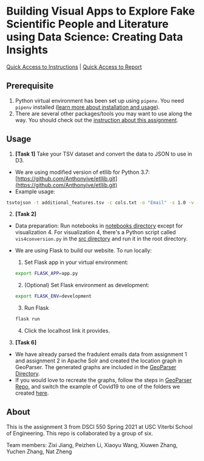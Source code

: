 # Building Visual Apps to Explore Fake Scientific People and Literature using Data Science: Creating Data Insights

[Quick Access to Instructions](docs/DSCI550_Spring2021_HW_WEBDATAVIZ_PHISHING.pdf) | [Quick Access to Report](#) 

## Prerequisite

1. Python virtual environment has been set up using `pipenv`. You need `pipenv` installed ([learn more about installation and usage](https://pipenv-fork.readthedocs.io/en/latest/)).
2. There are several other packages/tools you may want to use along the way. You should check out the [instruction about this assignment](docs/DSCI550_Spring2021_HW_WEBDATAVIZ_PHISHING.pdf).

## Usage

1. **[Task 1]** Take your TSV dataset and convert the data to JSON to use in D3.

- We are using modified version of etllib for Python 3.7: [https://github.com/Anthonyive/etllib.git](https://github.com/Anthonyive/etllib.git)
- Example usage:

 ```bash
 tsvtojson -t additional_features.tsv -c cols.txt -o "Email" -s 1.0 -v -j assignment-2.json
 ```

2. **[Task 2]**

- Data preparation: Run notebooks in [notebooks directory](notebooks/) except for visualization 4. For visualization 4, there's a Python script called `vis4conversion.py` in the [src directory](src/) and run it in the root directory.
- We are using Flask to build our website. To run locally:

  1. Set Flask app in your virtual environment:

   ```bash
   export FLASK_APP=app.py
   ```

  2. (Optional) Set Flask environment as development:

   ```bash
   export FLASK_ENV=development
   ```

  3. Run Flask

   ```bash
   flask run
   ```

  4. Click the localhost link it provides.
 
 3. **[Task 6]**
 
 - We have already parsed the fradulent emails data from assignment 1 and assignment 2 in Apache Solr and created the location graph in GeoParser. The generated graphs are included in the [GeoParser Directory](GeoParser/).
 - If you would love to recreate the graphs, follow the steps in [GeoParser Repo](https://github.com/nasa-jpl-memex/GeoParser/wiki/Sample:-COVID19-publication-data-parsing), and switch the example of Covid19 to one of the folders we created [here](GeoParser/).

## About

This is the assignment 3 from DSCI 550 Spring 2021 at USC Viterbi School of Engineering. This repo is collaborated by a group of six.

Team members: Zixi Jiang, Peizhen Li, Xiaoyu Wang, Xiuwen Zhang, Yuchen Zhang, Nat Zheng
